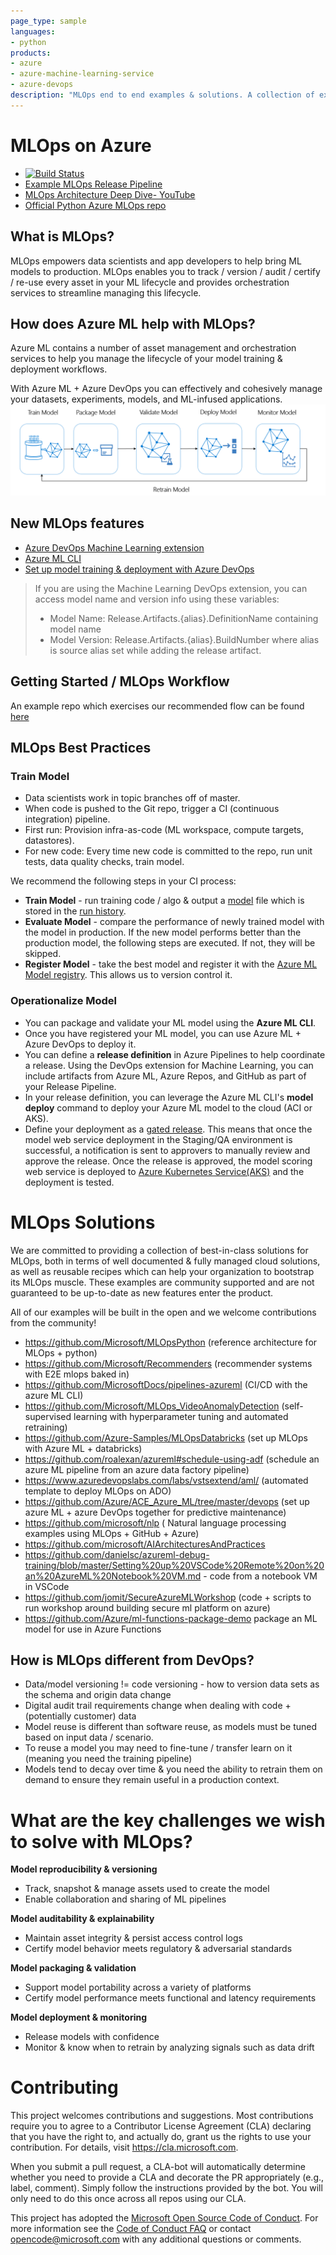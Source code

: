```yaml
---
page_type: sample
languages:
- python
products:
- azure
- azure-machine-learning-service
- azure-devops
description: "MLOps end to end examples & solutions. A collection of examples showing different end to end scenarios operationalizing ML workflows with Azure Machine Learning, integrated with GitHub and other Azure services such as Data Factory and DevOps."
---
```


# MLOps on Azure
- [![Build Status](https://dev.azure.com/aidemos/MLOps/_apis/build/status/microsoft.MLOps?branchName=master)](https://dev.azure.com/aidemos/MLOps/_build/latest?definitionId=96?branchName=master)
- [Example MLOps Release Pipeline](https://dev.azure.com/customai/DevopsForAI-AML/_release?view=all&_a=releases&definitionId=16)
- [MLOps Architecture Deep Dive-  YouTube](https://www.youtube.com/watch?v=nst3UAGpiBA)
- [Official Python Azure MLOps repo](https://github.com/Microsoft/MLOpsPython)

## What is MLOps?
MLOps empowers data scientists and app developers to help bring ML models to production. 
MLOps enables you to track / version / audit / certify / re-use every asset in your ML lifecycle and provides orchestration services to streamline managing this lifecycle.

## How does Azure ML help with MLOps?
Azure ML contains a number of asset management and orchestration services to help you manage the lifecycle of your model training & deployment workflows.

With Azure ML + Azure DevOps you can effectively and cohesively manage your datasets, experiments, models, and ML-infused applications.
![ML lifecycle](./media/ml-lifecycle.png)

## New MLOps features
- [Azure DevOps Machine Learning extension](https://marketplace.visualstudio.com/items?itemName=ms-air-aiagility.vss-services-azureml) 
- [Azure ML CLI](https://aka.ms/azmlcli)
- [Set up model training & deployment with Azure DevOps](https://docs.microsoft.com/en-us/azure/devops/pipelines/targets/azure-machine-learning?view=azure-devops)

> If you are using the Machine Learning DevOps extension, you can access model name and version info using these variables:
> - Model Name: Release.Artifacts.{alias}.DefinitionName containing model name
> - Model Version: Release.Artifacts.{alias}.BuildNumber 
> where alias is source alias set while adding the release artifact. 

## Getting Started / MLOps Workflow
An example repo which exercises our recommended flow can be found [here](https://github.com/Microsoft/MLOpsPython)

## MLOps Best Practices
### Train Model
- Data scientists work in topic branches off of master.
- When code is pushed to the Git repo, trigger a CI (continuous integration) pipeline.
- First run: Provision infra-as-code (ML workspace, compute targets, datastores).
- For new code: Every time new code is committed to the repo, run unit tests, data quality checks, train model.

We recommend the following steps in your CI process:
- **Train Model** - run training code / algo & output a [model](https://docs.microsoft.com/en-us/azure/machine-learning/service/concept-azure-machine-learning-architecture#model) file which is stored in the [run history](https://docs.microsoft.com/en-us/azure/machine-learning/service/concept-azure-machine-learning-architecture#run).
- **Evaluate Model** - compare the performance of newly trained model with the model in production. If the new model performs better than the production model, the following steps are executed. If not, they will be skipped.
- **Register Model** - take the best model and register it with the [Azure ML Model registry](https://docs.microsoft.com/en-us/azure/machine-learning/service/concept-azure-machine-learning-architecture#model-registry). This allows us to version control it.

### Operationalize Model
- You can package and validate your ML model using the **Azure ML CLI**.
- Once you have registered your ML model, you can use Azure ML + Azure DevOps to deploy it.
- You can define a **release definition** in Azure Pipelines to help coordinate a release. Using the DevOps extension for Machine Learning, you can include artifacts from Azure ML, Azure Repos, and GitHub as part of your Release Pipeline.
- In your release definition, you can leverage the Azure ML CLI's **model deploy** command to deploy your Azure ML model to the cloud (ACI or AKS).
- Define your deployment as a [gated release](https://docs.microsoft.com/en-us/azure/devops/pipelines/release/approvals/gates?view=azure-devops). This means that once the model web service deployment in the Staging/QA environment is successful, a notification is sent to approvers to manually review and approve the release. Once the release is approved, the model scoring web service is deployed to [Azure Kubernetes Service(AKS)](https://docs.microsoft.com/en-us/azure/aks/intro-kubernetes) and the deployment is tested.

# MLOps Solutions
We are committed to providing a collection of best-in-class solutions for MLOps, both in terms of well documented & fully managed cloud solutions, as well as reusable recipes which can help your organization to bootstrap its MLOps muscle. These examples are community supported and are not guaranteed to be up-to-date as new features enter the product.

All of our examples will be built in the open and we welcome contributions from the community!
- https://github.com/Microsoft/MLOpsPython (reference architecture for MLOps + python)
- https://github.com/Microsoft/Recommenders (recommender systems with E2E mlops baked in)
- https://github.com/MicrosoftDocs/pipelines-azureml (CI/CD with the azure ML CLI)
- https://github.com/Microsoft/MLOps_VideoAnomalyDetection (self-supervised learning with hyperparameter tuning and automated retraining)
- https://github.com/Azure-Samples/MLOpsDatabricks (set up MLOps with Azure ML + databricks)
- https://github.com/roalexan/azureml#schedule-using-adf  (schedule an azure ML pipeline from an azure data factory pipeline)
- https://www.azuredevopslabs.com/labs/vstsextend/aml/ (automated template to deploy MLOps on ADO)
- https://github.com/Azure/ACE_Azure_ML/tree/master/devops (set up azure ML + azure DevOps together for predictive maintenance)
- https://github.com/microsoft/nlp ( Natural language processing examples using MLOps + GitHub + Azure)
- https://github.com/microsoft/AIArchitecturesAndPractices
- https://github.com/danielsc/azureml-debug-training/blob/master/Setting%20up%20VSCode%20Remote%20on%20an%20AzureML%20Notebook%20VM.md - code from a notebook VM in VSCode
- https://github.com/jomit/SecureAzureMLWorkshop (code + scripts to run workshop around building secure ml platform on azure)
- https://github.com/Azure/ml-functions-package-demo package an ML model for use in Azure Functions

## How is MLOps different from DevOps?
- Data/model versioning != code versioning - how to version data sets as the schema and origin data change
- Digital audit trail requirements change when dealing with code + (potentially customer) data
- Model reuse is different than software reuse, as models must be tuned based on input data / scenario.
- To reuse a model you may need to fine-tune / transfer learn on it (meaning you need the training pipeline)
- Models tend to decay over time & you need the ability to retrain them on demand to ensure they remain useful in a production context.

# What are the key challenges we wish to solve with MLOps?

**Model reproducibility & versioning**
- Track, snapshot & manage assets used to create the model
- Enable collaboration and sharing of ML pipelines

**Model auditability & explainability**
- Maintain asset integrity & persist access control logs
- Certify model behavior meets regulatory & adversarial standards

**Model packaging & validation**
- Support model portability across a variety of platforms
- Certify model performance meets functional and latency requirements

**Model deployment & monitoring**
- Release models with confidence
- Monitor & know when to retrain by analyzing signals such as data drift

# Contributing

This project welcomes contributions and suggestions.  Most contributions require you to agree to a
Contributor License Agreement (CLA) declaring that you have the right to, and actually do, grant us
the rights to use your contribution. For details, visit https://cla.microsoft.com.

When you submit a pull request, a CLA-bot will automatically determine whether you need to provide
a CLA and decorate the PR appropriately (e.g., label, comment). Simply follow the instructions
provided by the bot. You will only need to do this once across all repos using our CLA.

This project has adopted the [Microsoft Open Source Code of Conduct](https://opensource.microsoft.com/codeofconduct/).
For more information see the [Code of Conduct FAQ](https://opensource.microsoft.com/codeofconduct/faq/) or
contact [opencode@microsoft.com](mailto:opencode@microsoft.com) with any additional questions or comments.
